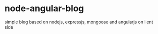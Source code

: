 node-angular-blog
=================

simple blog based on nodejs, expressjs, mongoose and angularjs on lient side